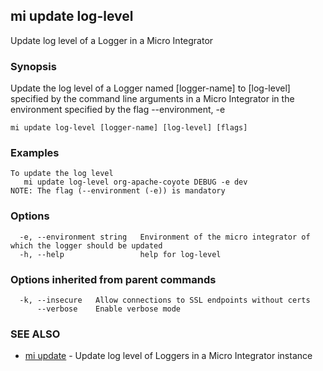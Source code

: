 ## mi update log-level

Update log level of a Logger in a Micro Integrator

### Synopsis

Update the log level of a Logger named [logger-name] to [log-level] specified by the command line arguments in a Micro Integrator in the environment specified by the flag --environment, -e

```
mi update log-level [logger-name] [log-level] [flags]
```

### Examples

```
To update the log level
   mi update log-level org-apache-coyote DEBUG -e dev
NOTE: The flag (--environment (-e)) is mandatory
```

### Options

```
  -e, --environment string   Environment of the micro integrator of which the logger should be updated
  -h, --help                 help for log-level
```

### Options inherited from parent commands

```
  -k, --insecure   Allow connections to SSL endpoints without certs
      --verbose    Enable verbose mode
```

### SEE ALSO

* [mi update](mi_update.md)	 - Update log level of Loggers in a Micro Integrator instance

